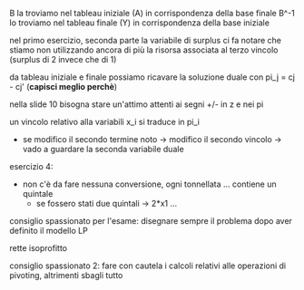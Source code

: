 B la troviamo nel tableau iniziale (A) in corrispondenza della base finale
B^-1 lo troviamo nel tableau finale (Y) in corrispondenza della base iniziale

nel primo esercizio, seconda parte la variabile di surplus ci fa notare che stiamo non utilizzando ancora di più la risorsa associata al terzo vincolo (surplus di 2 invece che di 1)


da tableau iniziale e finale possiamo ricavare la soluzione duale con pi_j = cj - cj'  (**capisci meglio perchè**)

nella slide 10 bisogna stare un'attimo attenti ai segni +/- in z e nei pi

un vincolo relativo alla variabili x_i si traduce in pi_i
- se modifico il secondo termine noto -> modifico il secondo vincolo -> vado a guardare la seconda variabile duale


esercizio 4:
- non c'è da fare nessuna conversione, ogni tonnellata ... contiene un quintale 
    - se fossero stati due quintali -> 2*x1 ...

consiglio spassionato per l'esame: disegnare sempre il problema dopo aver definito il modello LP

rette isoprofitto

consiglio spassionato 2: fare con cautela i calcoli relativi alle operazioni di pivoting, altrimenti sbagli tutto